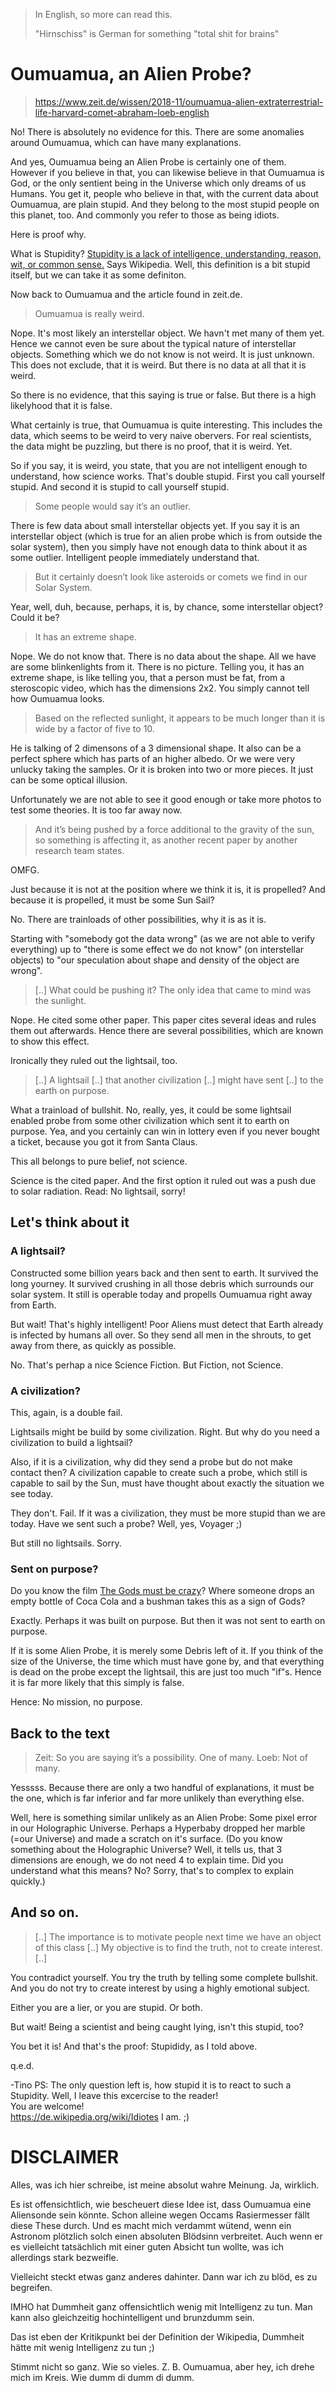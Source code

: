 > In English, so more can read this.
>
> "Hirnschiss" is German for something "total shit for brains"

# Oumuamua, an Alien Probe?

> https://www.zeit.de/wissen/2018-11/oumuamua-alien-extraterrestrial-life-harvard-comet-abraham-loeb-english

No!  There is absolutely no evidence for this.  There are some anomalies around Oumuamua, which can have many explanations.

And yes, Oumuamua being an Alien Probe is certainly one of them.
However if you believe in that, you can likewise believe in that Oumuamua is God,
or the only sentient being in the Universe which only dreams of us Humans.
You get it, people who believe in that, with the current data about Oumuamua, are plain stupid.
And they belong to the most stupid people on this planet, too.
And commonly you refer to those as being idiots.

Here is proof why.

What is Stupidity?
[Stupidity is a lack of intelligence, understanding, reason, wit, or common sense.](https://en.wikipedia.org/wiki/Stupidity)
Says Wikipedia.  Well, this definition is a bit stupid itself, but we can take it as some definiton.

Now back to Oumuamua and the article found in zeit.de.

> Oumuamua is really weird.

Nope.  It's most likely an interstellar object.  We havn't met many of them yet.
Hence we cannot even be sure about the typical nature of interstellar objects.
Something which we do not know is not weird.  It is just unknown.
This does not exclude, that it is weird.  But there is no data at all that it is weird.

So there is no evidence, that this saying is true or false.  But there is a high likelyhood that it is false.

What certainly is true, that Oumuamua is quite interesting.
This includes the data, which seems to be weird to very naive obervers.
For real scientists, the data might be puzzling, but there is no proof, that it is weird.  Yet.

So if you say, it is weird, you state, that you are not intelligent enough to understand, how science works.
That's double stupid.  First you call yourself stupid.  And second it is stupid to call yourself stupid.

> Some people would say it’s an outlier.

There is few data about small interstellar objects yet.
If you say it is an interstellar object (which is true for an alien probe which is from outside the solar system),
then you simply have not enough data to think about it as some outlier.
Intelligent people immediately understand that.

> But it certainly doesn’t look like asteroids or comets we find in our Solar System.

Year, well, duh, because, perhaps, it is, by chance, some interstellar object?  Could it be?

> It has an extreme shape.

Nope.  We do not know that.  There is no data about the shape.  All we have are some blinkenlights from it.
There is no picture.  Telling you, it has an extreme shape, is like telling you, that a person must be fat,
from a steroscopic video, which has the dimensions 2x2.  You simply cannot tell how Oumuamua looks.

> Based on the reflected sunlight, it appears to be much longer than it is wide by a factor of five to 10.

He is talking of 2 dimensons of a 3 dimensional shape.
It also can be a perfect sphere which has parts of an higher albedo.
Or we were very unlucky taking the samples.
Or it is broken into two or more pieces.
It just can be some optical illusion.

Unfortunately we are not able to see it good enough or take more photos to test some theories.  It is too far away now.

> And it’s being pushed by a force additional to the gravity of the sun,
> so something is affecting it, as another recent paper by another research team states.

OMFG.

Just because it is not at the position where we think it is, it is propelled?
And because it is propelled, it must be some Sun Sail?

No.  There are trainloads of other possibilities, why it is as it is.

Starting with "somebody got the data wrong" (as we are not able to verify everything)
up to "there is some effect we do not know" (on interstellar objects)
to "our speculation about shape and density of the object are wrong".

> [..]
> What could be pushing it? The only idea that came to mind was the sunlight.

Nope.  He cited some other paper.  This paper cites several ideas and rules them out afterwards.
Hence there are several possibilities, which are known to show this effect.

Ironically they ruled out the lightsail, too.



> [..]
> A lightsail
> [..]
> that another civilization
> [..]
> might have sent
> [..]
> to the earth on purpose.

What a trainload of bullshit.
No, really, yes, it could be some lightsail enabled probe from some other civilization which sent it to earth on purpose.
Yea, and you certainly can win in lottery even if you never bought a ticket, because you got it from Santa Claus.

This all belongs to pure belief, not science.

Science is the cited paper.  And the first option it ruled out was a push due to solar radiation.
Read:  No lightsail, sorry!


## Let's think about it

### A lightsail?

Constructed some billion years back and then sent to earth.  It survived the long yourney.
It survived crushing in all those debris which surrounds our solar system.
It still is operable today and propells Oumuamua right away from Earth.

But wait!  That's highly intelligent!
Poor Aliens must detect that Earth already is infected by humans all over.
So they send all men in the shrouts, to get away from there, as quickly as possible.

No.  That's perhap a nice Science Fiction.  But Fiction, not Science.

### A civilization?

This, again, is a double fail.

Lightsails might be build by some civilization.  Right.
But why do you need a civilization to build a lightsail?

Also, if it is a civilization, why did they send a probe but do not make contact then?
A civilization capable to create such a probe, which still is capable to sail by the Sun,
must have thought about exactly the situation we see today.

They don't.  Fail.  If it was a civilization, they must be more stupid than we are today.
Have we sent such a probe?  Well, yes, Voyager ;)

But still no lightsails.  Sorry.


### Sent on purpose?

Do you know the film [The Gods must be crazy](https://www.imdb.com/title/tt0080801/)?
Where someone drops an empty bottle of Coca Cola and a bushman takes this as a sign of Gods?

Exactly.  Perhaps it was built on purpose.  But then it was not sent to earth on purpose.

If it is some Alien Probe, it is merely some Debris left of it.
If you think of the size of the Universe,
the time which must have gone by,
and that everything is dead on the probe except the lightsail,
this are just too much "if"s.
Hence it is far more likely that this simply is false.

Hence:  No mission, no purpose.

## Back to the text

> Zeit: So you are saying it’s a possibility. One of many.
> Loeb: Not of many.

Yesssss.  Because there are only a two handful of explanations, it must be the one,
which is far inferior and far more unlikely than everything else.

Well, here is something similar unlikely as an Alien Probe:
Some pixel error in our Holographic Universe.
Perhaps a Hyperbaby dropped her marble (=our Universe) and made a scratch on it's surface.
(Do you know something about the Holographic Universe?
Well, it tells us, that 3 dimensions are enough, we do not need 4 to explain time.
Did you understand what this means?  No?  Sorry, that's to complex to explain quickly.)

## And so on.

> [..]
> The importance is to motivate people next time we have an object of this class
> [..]
> My objective is to find the truth, not to create interest.
> [..]

You contradict yourself.  You try the truth by telling some complete bullshit.
And you do not try to create interest by using a highly emotional subject.

Either you are a lier, or you are stupid.  Or both.

But wait!  Being a scientist and being caught lying, isn't this stupid, too?

You bet it is!  And that's the proof:  Stupididy, as I told above.

q.e.d.

-Tino
PS: The only question left is, how stupid it is to react to such a Stupidity.
Well, I leave this excercise to the reader!  
You are welcome!  
https://de.wikipedia.org/wiki/Idiotes I am. ;)

# DISCLAIMER

Alles, was ich hier schreibe, ist meine absolut wahre Meinung.
Ja, wirklich.

Es ist offensichtlich, wie bescheuert diese Idee ist, dass Oumuamua eine Aliensonde sein könnte.
Schon alleine wegen Occams Rasiermesser fällt diese These durch.
Und es macht mich verdammt wütend, wenn ein Astronom plötzlich solch einen absoluten Blödsinn verbreitet.
Auch wenn er es vielleicht tatsächlich mit einer guten Absicht tun wollte, was ich allerdings stark bezweifle.

Vielleicht steckt etwas ganz anderes dahinter.  Dann war ich zu blöd, es zu begreifen.

IMHO hat Dummheit ganz offensichtlich wenig mit Intelligenz zu tun.
Man kann also gleichzeitig hochintelligent und brunzdumm sein.

Das ist eben der Kritikpunkt bei der Definition der Wikipedia,
Dummheit hätte mit wenig Intelligenz zu tun ;)

Stimmt nicht so ganz.  Wie so vieles.  Z. B. Oumuamua, aber hey, ich drehe mich im Kreis.  Wie dumm di dumm di dumm.

